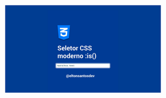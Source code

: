 <h1 align="center">
    <img alt="Seletor CSS moderno" title="Seletor CSS moderno" src="./thumbnail.jpg"/>
</h1>
